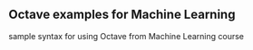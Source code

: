 ## Octave examples for Machine Learning

sample syntax for using Octave
from Machine Learning course
